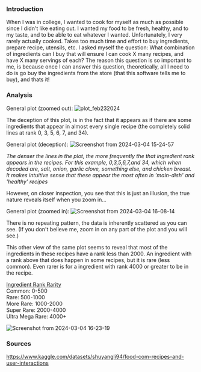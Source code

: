 ### Introduction
When I was in college, I wanted to cook for myself as much as possible since I didn't like eating out. I wanted my food to be fresh, healthy, and to my taste, and to be able to eat whatever I wanted. Unfortunately, I very rarely actually cooked. Takes too much time and effort to buy ingredients, prepare recipe, utensils, etc. I asked myself the question: What combination of ingredients can I buy that will ensure I can cook X many recipes,  and have X many servings of each? The reason this question is so important to me, is because once I can answer this question, theoretically, all I need to do is go buy the ingredients from the store (that this software tells me to buy), and thats it!

### Analysis
General plot (zoomed out):
![plot_feb232024](https://github.com/visnjicm/ingredients-data-science/assets/126916558/3a3c6575-9a9d-4349-9015-0a4243c1908c)

The deception of this plot, is in the fact that it appears as if there are some ingredients that appear in almost every single recipe (the completely solid lines at rank 0, 3, 5, 6, 7, and 34).

General plot (deception):
![Screenshot from 2024-03-04 15-24-57](https://github.com/visnjicm/ingredients-data-science/assets/126916558/542e2d18-650b-4002-9bee-b52f7af99052)

*The denser the lines in the plot, the more frequently the that ingredient rank appears in the recipes. For this example, 0,3,5,6,7,and 34, which when decoded are, salt, onion, garlic clove, something else, and chicken breast. It makes intuitive sense that these appear the most often in 'main-dish' and 'healthy' recipes*

However, on closer inspection, you see that this is just an illusion, the true nature reveals itself when you zoom in...

General plot (zoomed in):
![Screenshot from 2024-03-04 16-08-14](https://github.com/visnjicm/ingredients-data-science/assets/126916558/32de9d9b-ae8e-495f-90b9-ee17f467bd78)

There is no repeating pattern, the data is inherently scattered as you can see. (If you don't believe me, zoom in on any part of the plot and you will see.)


This other view of the same plot seems to reveal that most of the ingredients in these recipes have a rank less than 2000. An ingredient with a rank above that does happen in some recipes, but it is rare (less common). Even rarer is for a ingredient with rank 4000 or greater to be in the recipe.

<ins>Ingredient Rank Rarity</ins><br> 
Common: 0-500 <br>
Rare: 500-1000<br>
More Rare: 1000-2000<br>
Super Rare: 2000-4000<br>
Ultra Mega Rare: 4000+<br>



![Screenshot from 2024-03-04 16-23-19](https://github.com/visnjicm/ingredients-data-science/assets/126916558/079c4ddf-5483-47ee-82da-e6399e304648)



### Sources

https://www.kaggle.com/datasets/shuyangli94/food-com-recipes-and-user-interactions




